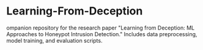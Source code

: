 # Learning-From-Deception
ompanion repository for the research paper "Learning from Deception: ML Approaches to Honeypot Intrusion Detection." Includes data preprocessing, model training, and evaluation scripts.
